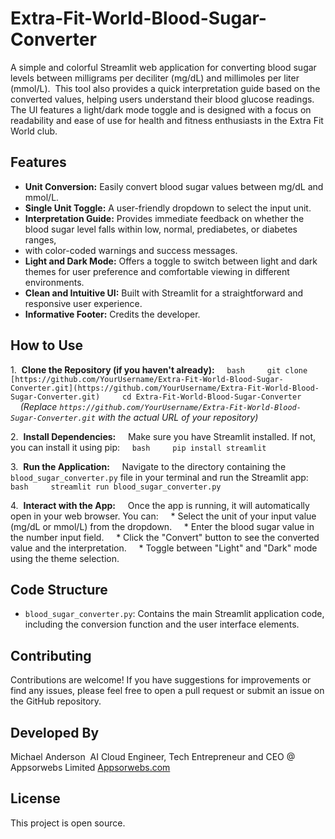 # Extra-Fit-World-Blood-Sugar-Converter

A simple and colorful Streamlit web application for converting blood sugar levels between milligrams per deciliter (mg/dL) and millimoles per liter (mmol/L). 
This tool also provides a quick interpretation guide based on the converted values, helping users understand their blood glucose readings. 
The UI features a light/dark mode toggle and is designed with a focus on readability and ease of use for health and fitness enthusiasts in the Extra Fit World club.

## Features

* **Unit Conversion:** Easily convert blood sugar values between mg/dL and mmol/L.
* **Single Unit Toggle:** A user-friendly dropdown to select the input unit.
* **Interpretation Guide:** Provides immediate feedback on whether the blood sugar level falls within low, normal, prediabetes, or diabetes ranges,
* with color-coded warnings and success messages.
* **Light and Dark Mode:** Offers a toggle to switch between light and dark themes for user preference and comfortable viewing in different environments.
* **Clean and Intuitive UI:** Built with Streamlit for a straightforward and responsive user experience.
* **Informative Footer:** Credits the developer.

## How to Use

1.  **Clone the Repository (if you haven't already):**
    ```bash
    git clone [https://github.com/YourUsername/Extra-Fit-World-Blood-Sugar-Converter.git](https://github.com/YourUsername/Extra-Fit-World-Blood-Sugar-Converter.git)
    cd Extra-Fit-World-Blood-Sugar-Converter
    ```
    *(Replace `https://github.com/YourUsername/Extra-Fit-World-Blood-Sugar-Converter.git` with the actual URL of your repository)*

2.  **Install Dependencies:**
    Make sure you have Streamlit installed. If not, you can install it using pip:
    ```bash
    pip install streamlit
    ```

3.  **Run the Application:**
    Navigate to the directory containing the `blood_sugar_converter.py` file in your terminal and run the Streamlit app:
    ```bash
    streamlit run blood_sugar_converter.py
    ```

4.  **Interact with the App:**
    Once the app is running, it will automatically open in your web browser. You can:
    * Select the unit of your input value (mg/dL or mmol/L) from the dropdown.
    * Enter the blood sugar value in the number input field.
    * Click the "Convert" button to see the converted value and the interpretation.
    * Toggle between "Light" and "Dark" mode using the theme selection.

## Code Structure

* `blood_sugar_converter.py`: Contains the main Streamlit application code, including the conversion function and the user interface elements.

## Contributing

Contributions are welcome! If you have suggestions for improvements or find any issues, please feel free to open a pull request or submit an issue on the GitHub repository.

## Developed By

Michael Anderson 
AI Cloud Engineer, Tech Entrepreneur and CEO @ Appsorwebs Limited
[Appsorwebs.com](https://appsorwebs.com)

## License

This project is open source.

